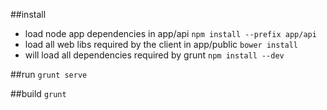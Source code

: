 ##install
 - load node app dependencies in app/api
`npm install --prefix app/api` 
 - load all web libs required by the client in app/public
`bower install` 
 - will load all dependencies required by grunt
`npm install --dev` 

##run
`grunt serve`

##build
`grunt`